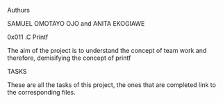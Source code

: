 Authurs

SAMUEL OMOTAYO OJO and ANITA EKOGIAWE

0x011 .C Printf

The aim of the project is to understand the concept of team work and therefore, demisifying the concept of printf

TASKS

These are all the tasks of this project, the ones that are completed link to the corresponding files.
